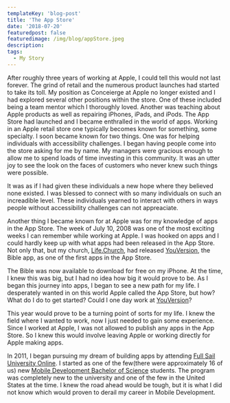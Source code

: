 ```yaml
---
templateKey: 'blog-post'
title: 'The App Store'
date: '2018-07-20'
featuredpost: false
featuredimage: /img/blog/appStore.jpeg
description:
tags:
  - My Story
---
```


After roughly three years of working at Apple, I could tell this would not last forever. The grind of retail and the numerous product launches had started to take its toll. My position as Conceierge at Apple no longer existed and I had explored several other positions within the store. One of these included being a team mentor which I thoroughly loved. Another was teaching about Apple products as well as repairing iPhones, iPads, and iPods. The App Store had launched and I became enthralled in the world of apps. Working in an Apple retail store one typically becomes known for something, some specialty. I soon became known for two things. One was for helping individuals with accessibility challenges. I began having people come into the store asking for me by name. My managers were gracious enough to allow me to spend loads of time investing in this community. It was an utter joy to see the look on the faces of customers who never knew such things were possible.

It was as if I had given these individuals a new hope where they believed none existed. I was blessed to connect with so many individuals on such an increadible level. These individuals yearned to interact with others in ways people without accessibility challenges can not appreaciate.

Another thing I became known for at Apple was for my knowledge of apps in the App Store. The week of July 10, 2008 was one of the most exciting weeks I can remember while working at Apple. I was hooked on apps and I could hardly keep up with what apps had been released in the App Store. Not only that, but my church, [Life.Church](https://life.church/), had released [YouVersion](http://www.youversion.com/), the Bible app, as one of the first apps in the App Store.

The Bible was now available to download for free on my iPhone. At the time, I knew this was big, but I had no idea how big it would prove to be. As I began this journey into apps, I began to see a new path for my life. I desperately wanted in on this world Apple called the App Store, but how? What do I do to get started? Could I one day work at [YouVersion](http://www.youversion.com/)?

This year would prove to be a turning point of sorts for my life. I knew the field where I wanted to work, now I just needed to gain some experience. Since I worked at Apple, I was not allowed to publish any apps in the App Store. So I knew this would involve leaving Apple or working directly for Apple making apps.

In 2011, I began pursuing my dream of building apps by attending [Full Sail University Online](https://www.fullsail.edu/). I started as one of the few(there were approximately 16 of us) new [Mobile Development Bachelor of Science](https://www.fullsail.edu/degrees/mobile-development-bachelor) students. The program was completely new to the university and one of the few in the United States at the time. I knew the road ahead would be tough, but it is what I did not know which would proven to derail my career in Mobile Development.
